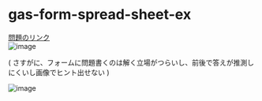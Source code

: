 # gas-form-spread-sheet-ex

[問題のリンク](https://winofsql.jp/lightbox/sql-mysql-basic-20220114-1963.html)\
![image](https://user-images.githubusercontent.com/1501327/152331246-61412446-45a1-4563-a5b9-d5977f1e2d6e.png)

( さすがに、フォームに問題書くのは解く立場がつらいし、前後で答えが推測しにくいし画像でヒント出せない )

![image](https://user-images.githubusercontent.com/1501327/152328946-dd69e2e6-c568-41c6-bf14-66b3e06125e3.png)
